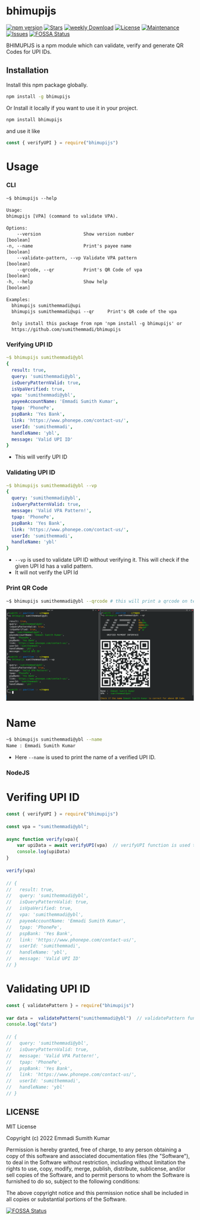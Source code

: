 # bhimupijs
[![npm version](https://img.shields.io/npm/v/bhimupijs.svg)](https://www.npmjs.com/package/bhimupijs)
[![Stars](https://img.shields.io/github/stars/sumithemmadi/bhimupijs)](https://github.com/sumithemmadi/bhimupijs/stargazers)
[![weekly Download](https://img.shields.io/npm/dt/bhimupijs.svg)](https://github.com/sumithemmadi/bhimupijs)
[![License](https://img.shields.io/npm/l/bhimupijs.svg)](https://github.com/sumithemmadi/bhimupijs/blob/main/LICENSE)
[![Maintenance](https://img.shields.io/npms-io/maintenance-score/bhimupijs)](https://github.com/sumithemmadi/bhimupij)
[![Issues](https://img.shields.io/github/issues/sumithemmadi/bhimupijs)](https://github.com/sumithemmadi/bhimupijs/issues)
[![FOSSA Status](https://app.fossa.com/api/projects/git%2Bgithub.com%2Fsumithemmadi%2Fbhimupijs.svg?type=shield)](https://app.fossa.com/projects/git%2Bgithub.com%2Fsumithemmadi%2Fbhimupijs?ref=badge_shield)

BHIMUPIJS is a npm module which can  validate, verify  and generate QR Codes for UPI IDs.

## Installation
Install this npm package globally.
```bash
npm install -g bhimupijs
```
Or Install it locally if you want to use it in your project.

```bash
npm install bhimupijs
```
and use it like
```js
const { verifyUPI } = require("bhimupijs")
```
# Usage
### CLI

```
~$ bhimupijs --help

Usage:
bhimupijs [VPA] (command to validate VPA).

Options:
    --version                Show version number                [boolean]
-n, --name                   Print's payee name                 [boolean]
    --validate-pattern, --vp Validate VPA pattern               [boolean]
    --qrcode, --qr           Print's QR Code of vpa             [boolean]
-h, --help                   Show help                          [boolean]

Examples:
  bhimupijs sumithemmadi@upi
  bhimupijs sumithemmadi@upi --qr     Print's QR code of the vpa

  Only install this package from npm 'npm install -g bhimupijs' or
  https://github.com/sumithemmadi/bhimupijs
```
### Verifying  UPI ID
```yaml
~$ bhimupijs sumithemmadi@ybl
{
  result: true,
  query: 'sumithemmadi@ybl',
  isQueryPatternValid: true,
  isVpaVerified: true,
  vpa: 'sumithemmadi@ybl',
  payeeAccountName: 'Emmadi Sumith Kumar',
  tpap: 'PhonePe',
  pspBank: 'Yes Bank',
  link: 'https://www.phonepe.com/contact-us/',
  userId: 'sumithemmadi',
  handleName: 'ybl',
  message: 'Valid UPI ID'
}
```
- This will verify UPI ID
### Validating UPI ID
```yaml
~$ bhimupijs sumithemmadi@ybl --vp
{
  query: 'sumithemmadi@ybl',
  isQueryPatternValid: true,
  message: 'Valid VPA Pattern!',
  tpap: 'PhonePe',
  pspBank: 'Yes Bank',
  link: 'https://www.phonepe.com/contact-us/',
  userId: 'sumithemmadi',
  handleName: 'ybl'
}
```
- `--vp` is used to validate UPI ID without verifying it. This will check if the given UPI Id has a valid pattern.
- It will not verify the UPI Id

### Print QR Code 

```sh
~$ bhimupijs sumithemmadi@ybl --qrcode # this will print a qrcode on terminal
```
![QR Code Image](img/example.png)

# Name

```sh
~$ bhimupijs sumithemmadi@ybl --name 
Name : Emmadi Sumith Kumar
```
- Here `--name` is used to print the name of a verified UPI ID.

### NodeJS

# Verifing UPI ID 
```js
const { verifyUPI } = require("bhimupijs")

const vpa = "sumithemmadi@ybl";

async function verify(vpa){
    var upiData = await verifyUPI(vpa)  // verifyUPI function is used to verify UPI ID
    console.log(upiData)
}

verify(vpa)

// {
//   result: true,
//   query: 'sumithemmadi@ybl',
//   isQueryPatternValid: true,
//   isVpaVerified: true,
//   vpa: 'sumithemmadi@ybl',
//   payeeAccountName: 'Emmadi Sumith Kumar',
//   tpap: 'PhonePe',
//   pspBank: 'Yes Bank',
//   link: 'https://www.phonepe.com/contact-us/',
//   userId: 'sumithemmadi',
//   handleName: 'ybl',
//   message: 'Valid UPI ID'
// }
```

# Validating UPI ID
```js
const { validatePattern } = require("bhimupijs")

var data =  validatePattern("sumithemmadi@ybl")  // validatePattern function only validate the  UPI ID pattern.
console.log("data")

// {
//   query: 'sumithemmadi@ybl',
//   isQueryPatternValid: true,
//   message: 'Valid VPA Pattern!',
//   tpap: 'PhonePe',
//   pspBank: 'Yes Bank',
//   link: 'https://www.phonepe.com/contact-us/',
//   userId: 'sumithemmadi',
//   handleName: 'ybl'
// }
```
## LICENSE

MIT License

Copyright (c) 2022 Emmadi Sumith Kumar

Permission is hereby granted, free of charge, to any person obtaining a copy
of this software and associated documentation files (the "Software"), to deal
in the Software without restriction, including without limitation the rights
to use, copy, modify, merge, publish, distribute, sublicense, and/or sell
copies of the Software, and to permit persons to whom the Software is
furnished to do so, subject to the following conditions:

The above copyright notice and this permission notice shall be included in all
copies or substantial portions of the Software.

[![FOSSA Status](https://app.fossa.com/api/projects/git%2Bgithub.com%2Fsumithemmadi%2Fbhimupijs.svg?type=large)](https://app.fossa.com/projects/git%2Bgithub.com%2Fsumithemmadi%2Fbhimupijs?ref=badge_large)
